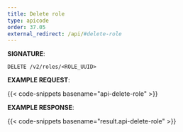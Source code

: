 ```yaml
---
title: Delete role
type: apicode
order: 37.05
external_redirect: /api/#delete-role
---
```


**SIGNATURE**:

`DELETE /v2/roles/<ROLE_UUID>`

**EXAMPLE REQUEST**:

{{< code-snippets basename="api-delete-role" >}}

**EXAMPLE RESPONSE**:

{{< code-snippets basename="result.api-delete-role" >}}
